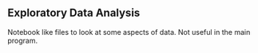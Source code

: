 ## Exploratory Data Analysis

Notebook like files to look at some aspects of data. Not useful in the main program.